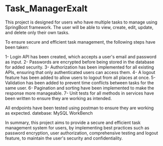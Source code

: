 # Task_ManagerExalt
This project is designed for users who have multiple tasks to manage using SpringBoot framework. 
The user will be able to view, create, edit, update, and delete only their own tasks.

To ensure secure and efficient task management, the following steps have been taken:

1- Login API has been created, which accepts a user's email and password as input.
2- Passwords are encrypted before being stored in the database for added security.
3- Authorization has been implemented for all existing APIs, ensuring that only authenticated users can access them.
4- A logout feature has been added to allow users to logout from all places at once.
5- Validation has been added to prevent time conflicts between tasks for the same user.
6- Pagination and sorting have been implemented to make the response more manageable.
7- Unit tests for all methods in services have been written to ensure they are working as intended.

All endpoints have been tested using postman to ensure they are working as expected.
datebase: MySQL WorkBench 

In summary, this project aims to provide a secure and efficient task management system for users, by implementing best practices such as password encryption, user authorization, comprehensive testing and logout feature, to maintain the user's security and confidentiality.

